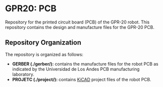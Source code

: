 # GPR20: PCB
Repository for the printed circuit board (PCB) of the GPR-20 robot. This repository contains the design and manufacture files for the GPR-20 PCB.

## Repository Organization
The repository is organized as follows:
- **GERBER (./gerber/):** contains the manufacture files for the robot PCB as indicated by the Universidad de Los Andes PCB manufacturing laboratory.
- **PROJETC (./project/):** contains [KiCAD](https://www.kicad.org/) project files of the robot PCB.
